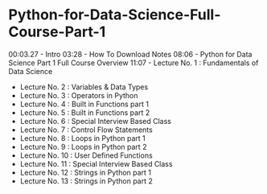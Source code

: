 # Python-for-Data-Science-Full-Course-Part-1
00:03.27 - Intro
03:28 - How To Download Notes
08:06 - Python for Data Science  Part 1 Full Course Overview
11:07 - Lecture No. 1 : Fundamentals of Data Science
 - Lecture No. 2 : Variables & Data Types
 - Lecture No. 3 : Operators in Python
 - Lecture No. 4 : Built in Functions part 1
 - Lecture No. 5 : Built in Functions part 2
 - Lecture No. 6 : Special Interview Based Class
 - Lecture No. 7 : Control Flow Statements
 - Lecture No. 8 : Loops in Python part 1
 - Lecture No. 9 : Loops in Python part 2
 - Lecture No. 10 : User Defined Functions
 - Lecture No. 11 : Special Interview Based Class
 - Lecture No. 12 : Strings in Python part 1
 - Lecture No. 13 : Strings in Python part 2
